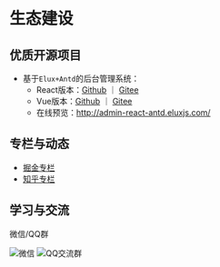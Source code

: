 # 生态建设

## 优质开源项目

- 基于`Elux+Antd`的后台管理系统：
  - React版本：[Github](https://github.com/hiisea/elux-react-antd-admin) ｜ [Gitee](https://gitee.com/hiisea/elux-react-antd-admin-fork)
  - Vue版本：[Github](https://github.com/hiisea/elux-vue-antd-admin) ｜ [Gitee](https://gitee.com/hiisea/elux-vue-antd-admin-fork)
  - 在线预览：<http://admin-react-antd.eluxjs.com/>

## 专栏与动态

- [掘金专栏](https://juejin.cn/column/7106899933537501221)
- [知乎专栏](https://www.zhihu.com/column/c_1518022622268448768)

## 学习与交流

微信/QQ群

![微信](/images/wechat.jpg) ![QQ交流群](/images/qq.jpg)
